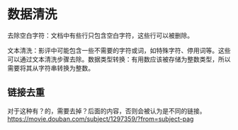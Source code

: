 # 数据清洗

去除空白字符：文档中有些行只包含空白字符，这些行可以被删除。

文本清洗：影评中可能包含一些不需要的字符或词，如特殊字符、停用词等。这些可以通过文本清洗步骤去除。数据类型转换：有用数应该被存储为整数类型，所以需要将其从字符串转换为整数。

## 链接去重

对于这种有？的，需要去掉？后面的内容，否则会被认为是不同的链接。
https://movie.douban.com/subject/1297359/?from=subject-pag